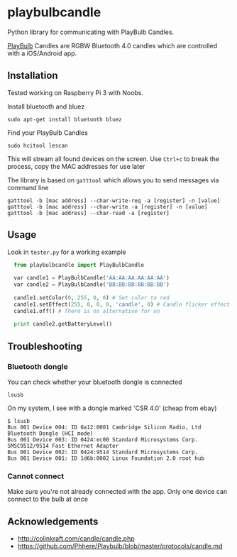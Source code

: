 # playbulbcandle
Python library for communicating with PlayBulb Candles.

[PlayBulb](http://www.playbulb.com/en/index.html) Candles are RGBW Bluetooth 4.0 candles which are controlled with a iOS/Android app. 

## Installation

Tested working on Raspberry Pi 3 with Noobs.

Install bluetooth and bluez

    sudo apt-get install bluetooth bluez

Find your PlayBulb Candles

    sudo hcitool lescan

This will stream all found devices on the screen. Use `Ctrl+c` to break the process, copy the MAC addresses for use later

The library is based on `gatttool` which allows you to send messages via command line

    gatttool -b [mac address] --char-write-req -a [register] -n [value]
    gatttool -b [mac address] --char-write -a [register] -n [value]
    gatttool -b [mac address] --char-read -a [register]

## Usage

Look in `tester.py` for a working example

```python
  from playbulbcandle import PlayBulbCandle
  
  var candle1 = PlayBulbCandle('AA:AA:AA:AA:AA:AA')
  var candle2 = PlayBulbCandle('BB:BB:BB:BB:BB:BB')
  
  candle1.setColor(0, 255, 0, 0) # Set color to red
  candle1.setEffect(255, 0, 0, 0, 'candle', 0) # Candle flicker effect in white
  candle1.off() # There is no alternative for on
  
  print candle2.getBatteryLevel()
```  

## Troubleshooting

### Bluetooth dongle
You can check whether your bluetooth dongle is connected

    lsusb
    
On my system, I see with a dongle marked 'CSR 4.0' (cheap from ebay)

    $ lsusb
    Bus 001 Device 004: ID 0a12:0001 Cambridge Silicon Radio, Ltd Bluetooth Dongle (HCI mode)
    Bus 001 Device 003: ID 0424:ec00 Standard Microsystems Corp. SMSC9512/9514 Fast Ethernet Adapter
    Bus 001 Device 002: ID 0424:9514 Standard Microsystems Corp.
    Bus 001 Device 001: ID 1d6b:0002 Linux Foundation 2.0 root hub

### Cannot connect

Make sure you're not already connected with the app. Only one device can connect to the bulb at once

## Acknowledgements
* http://colinkraft.com/candle/candle.php
* https://github.com/Phhere/Playbulb/blob/master/protocols/candle.md

